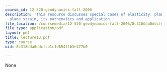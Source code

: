 ```yaml
---
course_id: 12-520-geodynamics-fall-2006
description: 'This resource discusses special cases of elasticity: plane stress and
  plane strain, its mathematics and application.'
file_location: /coursemedia/12-520-geodynamics-fall-2006/8c318dda0ddcfcb1c1d654ffb3e477b0_lecture13.pdf
file_type: application/pdf
layout: pdf
title: lecture13.pdf
type: course
uid: 8c318dda0ddcfcb1c1d654ffb3e477b0

---
```

None